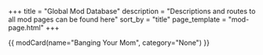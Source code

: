 +++
title = "Global Mod Database"
description = "Descriptions and routes to all mod pages can be found here"
sort_by = "title"
page_template = "mod-page.html"
+++

{{ modCard(name="Banging Your Mom", category="None") }}